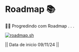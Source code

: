 # Roadmap 📚
👨‍💻 Progredindo com Roadmap . . .

<a href="https://roadmap.sh"><img src="https://roadmap.sh/card/tall/672f688c31d65c235d9f6edf?variant=dark" alt="roadmap.sh"/></a>

|| Data de inicio 09/11/24 ||
